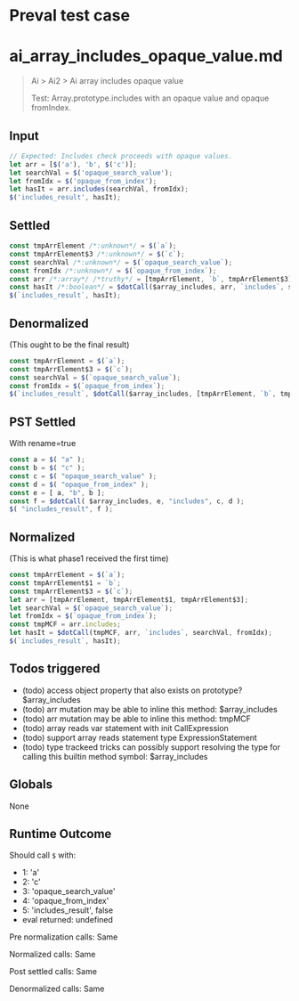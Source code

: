 # Preval test case

# ai_array_includes_opaque_value.md

> Ai > Ai2 > Ai array includes opaque value
>
> Test: Array.prototype.includes with an opaque value and opaque fromIndex.

## Input

`````js filename=intro
// Expected: Includes check proceeds with opaque values.
let arr = [$('a'), 'b', $('c')];
let searchVal = $('opaque_search_value');
let fromIdx = $('opaque_from_index');
let hasIt = arr.includes(searchVal, fromIdx);
$('includes_result', hasIt);
`````


## Settled


`````js filename=intro
const tmpArrElement /*:unknown*/ = $(`a`);
const tmpArrElement$3 /*:unknown*/ = $(`c`);
const searchVal /*:unknown*/ = $(`opaque_search_value`);
const fromIdx /*:unknown*/ = $(`opaque_from_index`);
const arr /*:array*/ /*truthy*/ = [tmpArrElement, `b`, tmpArrElement$3];
const hasIt /*:boolean*/ = $dotCall($array_includes, arr, `includes`, searchVal, fromIdx);
$(`includes_result`, hasIt);
`````


## Denormalized
(This ought to be the final result)

`````js filename=intro
const tmpArrElement = $(`a`);
const tmpArrElement$3 = $(`c`);
const searchVal = $(`opaque_search_value`);
const fromIdx = $(`opaque_from_index`);
$(`includes_result`, $dotCall($array_includes, [tmpArrElement, `b`, tmpArrElement$3], `includes`, searchVal, fromIdx));
`````


## PST Settled
With rename=true

`````js filename=intro
const a = $( "a" );
const b = $( "c" );
const c = $( "opaque_search_value" );
const d = $( "opaque_from_index" );
const e = [ a, "b", b ];
const f = $dotCall( $array_includes, e, "includes", c, d );
$( "includes_result", f );
`````


## Normalized
(This is what phase1 received the first time)

`````js filename=intro
const tmpArrElement = $(`a`);
const tmpArrElement$1 = `b`;
const tmpArrElement$3 = $(`c`);
let arr = [tmpArrElement, tmpArrElement$1, tmpArrElement$3];
let searchVal = $(`opaque_search_value`);
let fromIdx = $(`opaque_from_index`);
const tmpMCF = arr.includes;
let hasIt = $dotCall(tmpMCF, arr, `includes`, searchVal, fromIdx);
$(`includes_result`, hasIt);
`````


## Todos triggered


- (todo) access object property that also exists on prototype? $array_includes
- (todo) arr mutation may be able to inline this method: $array_includes
- (todo) arr mutation may be able to inline this method: tmpMCF
- (todo) array reads var statement with init CallExpression
- (todo) support array reads statement type ExpressionStatement
- (todo) type trackeed tricks can possibly support resolving the type for calling this builtin method symbol: $array_includes


## Globals


None


## Runtime Outcome


Should call `$` with:
 - 1: 'a'
 - 2: 'c'
 - 3: 'opaque_search_value'
 - 4: 'opaque_from_index'
 - 5: 'includes_result', false
 - eval returned: undefined

Pre normalization calls: Same

Normalized calls: Same

Post settled calls: Same

Denormalized calls: Same
